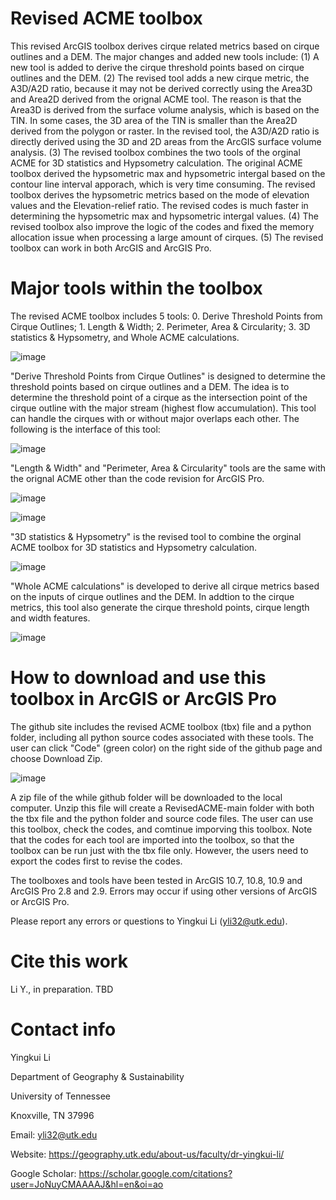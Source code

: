 # Revised ACME toolbox
This revised ArcGIS toolbox derives cirque related metrics based on cirque outlines and a DEM. The major changes and added new tools include:
(1) A new tool is added to derive the cirque threshold points based on cirque outlines and the DEM.
(2) The revised tool adds a new cirque metric, the A3D/A2D ratio, because it may not be derived correctly using the Area3D and Area2D derived from the orignal ACME tool. The reason is that
the Area3D is derived from the surface volume analysis, which is based on the TIN. In some cases, the 3D area of the TIN is smaller than the Area2D derived from the polygon or raster. 
In the revised tool, the A3D/A2D ratio is directly derived using the 3D and 2D areas from the ArcGIS surface volume analysis.
(3) The revised toolbox combines the two tools of the orginal ACME for 3D statistics and Hypsometry calculation. The original ACME toolbox derived the hypsometric max and hypsometric intergal based on the contour
line interval apporach, which is very time consuming. The revised toolbox derives the hypsometric metrics based on the mode of elevation values and the Elevation-relief ratio. The revised codes is much faster
in determining the hypsometric max and hypsometric intergal values.
(4) The revised toolbox also improve the logic of the codes and fixed the memory allocation issue when processing a large amount of cirques.
(5) The revised toolbox can work in both ArcGIS and ArcGIS Pro.
# Major tools within the toolbox
The revised ACME toolbox includes 5 tools: 0. Derive Threshold Points from Cirque Outlines; 1. Length & Width; 2. Perimeter, Area & Circularity; 3. 3D statistics & Hypsometry, and Whole ACME calculations. 

![image](https://user-images.githubusercontent.com/24683137/186520505-b6b0468f-86bf-444c-bb33-495e14091176.png)

"Derive Threshold Points from Cirque Outlines" is designed to determine the threshold points based on cirque outlines and a DEM. The idea is to determine the threshold point of a cirque as the intersection point of the cirque outline with the major stream (highest flow accumulation). This tool can handle the cirques with or without major overlaps each other. The following is the interface of this tool:

![image](https://user-images.githubusercontent.com/24683137/186521520-4b2b6140-4541-418a-854d-6838f2196ac2.png)

"Length & Width" and "Perimeter, Area & Circularity" tools are the same with the orignal ACME other than the code revision for ArcGIS Pro.

![image](https://user-images.githubusercontent.com/24683137/186522003-4b974e5d-de8a-48be-830a-80d4e647ee9f.png)

![image](https://user-images.githubusercontent.com/24683137/186522069-cd3e6c50-17c5-49e9-acc8-414f8307d090.png)

"3D statistics & Hypsometry" is the revised tool to combine the orginal ACME toolbox for 3D statistics and Hypsometry calculation. 

![image](https://user-images.githubusercontent.com/24683137/186522395-ec91c9d0-b591-4101-9c71-57a39afecbe3.png)

"Whole ACME calculations" is developed to derive all cirque metrics based on the inputs of cirque outlines and the DEM. In addtion to the cirque metrics, this tool also generate the cirque threshold points, cirque length and width features.

![image](https://user-images.githubusercontent.com/24683137/186522720-b48b6f07-6f23-4b9e-9fa2-3147f724a7bb.png)


# How to download and use this toolbox in ArcGIS or ArcGIS Pro
The github site includes the revised ACME toolbox (tbx) file and a python folder, including all python source codes associated with these tools. The user can click "Code" (green color) on the right side of the github page and choose Download Zip.

![image](https://user-images.githubusercontent.com/24683137/186519537-8c7455ae-f69d-4d26-9ef1-13965c453a92.png)

A zip file of the while github folder will be downloaded to the local computer. Unzip this file will create a RevisedACME-main folder with both the tbx file and the python folder and source code files. The user can use this toolbox, check the codes, and comtinue imporving this toolbox. Note that the codes for each tool are imported into the toolbox, so that the toolbox can be run just with the tbx file only. However, the users need to export the codes first to revise the codes. 

The toolboxes and tools have been tested in ArcGIS 10.7, 10.8, 10.9 and ArcGIS Pro 2.8 and 2.9. Errors may occur if using other versions of ArcGIS or ArcGIS Pro. 

Please report any errors or questions to Yingkui Li (yli32@utk.edu).

# Cite this work
Li Y., in preparation. TBD

# Contact info
Yingkui Li

Department of Geography & Sustainability

University of Tennessee

Knoxville, TN 37996

Email: yli32@utk.edu

Website: https://geography.utk.edu/about-us/faculty/dr-yingkui-li/

Google Scholar: https://scholar.google.com/citations?user=JoNuyCMAAAAJ&hl=en&oi=ao
